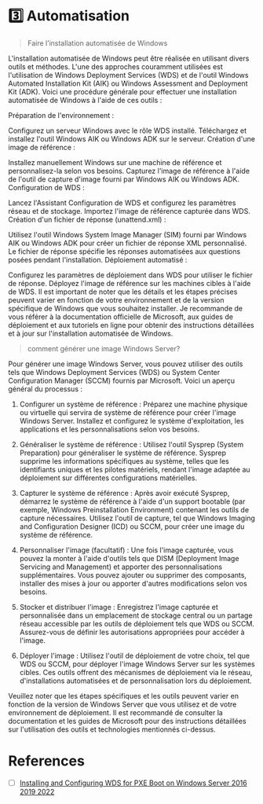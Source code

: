 # :three: Automatisation


> Faire l’installation automatisée de Windows 

L'installation automatisée de Windows peut être réalisée en utilisant divers outils et méthodes. L'une des approches couramment utilisées est l'utilisation de Windows Deployment Services (WDS) et de l'outil Windows Automated Installation Kit (AIK) ou Windows Assessment and Deployment Kit (ADK). Voici une procédure générale pour effectuer une installation automatisée de Windows à l'aide de ces outils :

Préparation de l'environnement :

Configurez un serveur Windows avec le rôle WDS installé.
Téléchargez et installez l'outil Windows AIK ou Windows ADK sur le serveur.
Création d'une image de référence :

Installez manuellement Windows sur une machine de référence et personnalisez-la selon vos besoins.
Capturez l'image de référence à l'aide de l'outil de capture d'image fourni par Windows AIK ou Windows ADK.
Configuration de WDS :

Lancez l'Assistant Configuration de WDS et configurez les paramètres réseau et de stockage.
Importez l'image de référence capturée dans WDS.
Création d'un fichier de réponse (unattend.xml) :

Utilisez l'outil Windows System Image Manager (SIM) fourni par Windows AIK ou Windows ADK pour créer un fichier de réponse XML personnalisé.
Le fichier de réponse spécifie les réponses automatisées aux questions posées pendant l'installation.
Déploiement automatisé :

Configurez les paramètres de déploiement dans WDS pour utiliser le fichier de réponse.
Déployez l'image de référence sur les machines cibles à l'aide de WDS.
Il est important de noter que les détails et les étapes précises peuvent varier en fonction de votre environnement et de la version spécifique de Windows que vous souhaitez installer. Je recommande de vous référer à la documentation officielle de Microsoft, aux guides de déploiement et aux tutoriels en ligne pour obtenir des instructions détaillées et à jour sur l'installation automatisée de Windows.

> comment générer une image Windows Server?

Pour générer une image Windows Server, vous pouvez utiliser des outils tels que Windows Deployment Services (WDS) ou System Center Configuration Manager (SCCM) fournis par Microsoft. Voici un aperçu général du processus :

1. Configurer un système de référence : Préparez une machine physique ou virtuelle qui servira de système de référence pour créer l'image Windows Server. Installez et configurez le système d'exploitation, les applications et les personnalisations selon vos besoins.

2. Généraliser le système de référence : Utilisez l'outil Sysprep (System Preparation) pour généraliser le système de référence. Sysprep supprime les informations spécifiques au système, telles que les identifiants uniques et les pilotes matériels, rendant l'image adaptée au déploiement sur différentes configurations matérielles.

3. Capturer le système de référence : Après avoir exécuté Sysprep, démarrez le système de référence à l'aide d'un support bootable (par exemple, Windows Preinstallation Environment) contenant les outils de capture nécessaires. Utilisez l'outil de capture, tel que Windows Imaging and Configuration Designer (ICD) ou SCCM, pour créer une image du système de référence.

4. Personnaliser l'image (facultatif) : Une fois l'image capturée, vous pouvez la monter à l'aide d'outils tels que DISM (Deployment Image Servicing and Management) et apporter des personnalisations supplémentaires. Vous pouvez ajouter ou supprimer des composants, installer des mises à jour ou apporter d'autres modifications selon vos besoins.

5. Stocker et distribuer l'image : Enregistrez l'image capturée et personnalisée dans un emplacement de stockage central ou un partage réseau accessible par les outils de déploiement tels que WDS ou SCCM. Assurez-vous de définir les autorisations appropriées pour accéder à l'image.

6. Déployer l'image : Utilisez l'outil de déploiement de votre choix, tel que WDS ou SCCM, pour déployer l'image Windows Server sur les systèmes cibles. Ces outils offrent des mécanismes de déploiement via le réseau, d'installations automatisées et de personnalisation lors du déploiement.

Veuillez noter que les étapes spécifiques et les outils peuvent varier en fonction de la version de Windows Server que vous utilisez et de votre environnement de déploiement. Il est recommandé de consulter la documentation et les guides de Microsoft pour des instructions détaillées sur l'utilisation des outils et technologies mentionnés ci-dessus.


# References

- [ ] [Installing and Configuring WDS for PXE Boot on Windows Server 2016 2019 2022](https://knowledgebase.macrium.com/display/KNOW80/Installing+and+Configuring+WDS+for+PXE+Boot+on+Windows+Server+2016+2019+2022)
